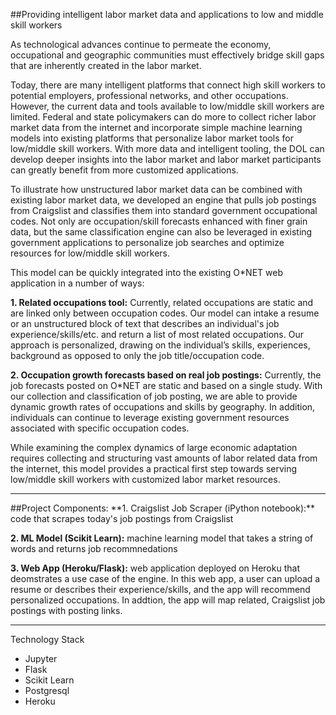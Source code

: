 ##Providing intelligent labor market data and applications to low and middle skill workers

As technological advances continue to permeate the economy, occupational and geographic communities must effectively bridge skill gaps that are inherently created in the labor market. 

Today, there are many intelligent platforms that connect high skill workers to potential employers, professional networks, and other occupations. However, the current data and tools available to low/middle skill workers are limited. Federal and state policymakers can do more to collect richer labor market data from the internet and incorporate simple machine learning models into existing platforms that personalize labor market tools for low/middle skill workers. With more data and intelligent tooling, the DOL can develop deeper insights into the labor market and labor market participants can greatly benefit from more customized applications. 

To illustrate how unstructured labor market data can be combined with existing labor market data, we developed an engine that pulls job postings from Craigslist and classifies them into standard government occupational codes. Not only are occupation/skill forecasts enhanced with finer grain data, but the same classification engine can also be leveraged in existing government applications to personalize job searches and optimize resources for low/middle skill workers. 

This model can be quickly integrated into the existing O*NET web application in a number of ways:

**1. Related occupations tool:** Currently, related occupations are static and are linked only between occupation codes. Our model can intake a resume or an unstructured block of text that describes an individual's job experience/skills/etc. and return a list of most related occupations. Our approach is personalized, drawing on the individual’s skills, experiences, background as opposed to only the job title/occupation code.

**2. Occupation growth forecasts based on real job postings:** Currently, the job forecasts posted on O*NET are static and based on a single study. With our collection and classification of job posting, we are able to provide dynamic growth rates of occupations and skills by geography. In addition, individuals can continue to leverage existing government resources associated with specific occupation codes. 

While examining the complex dynamics of large economic adaptation requires collecting and structuring vast amounts of labor related data from the internet, this model provides a practical first step towards serving low/middle skill workers with customized labor market resources. 
<hr>
##Project Components:
**1. Craigslist Job Scraper (iPython notebook):** code that scrapes today's job postings from Craigslist

**2. ML Model (Scikit Learn):** machine learning model that takes a string of words and returns job recommnedations

**3. Web App (Heroku/Flask):** web application deployed on Heroku that deomstrates a use case of the engine. In this web app, a user can upload a resume or describes their experience/skills, and the app will recommend personalized occupations. In addtion, the app will map related, Craigslist job postings with posting links. 
<hr> 

Technology Stack 
* Jupyter 
* Flask
* Scikit Learn
* Postgresql
* Heroku

